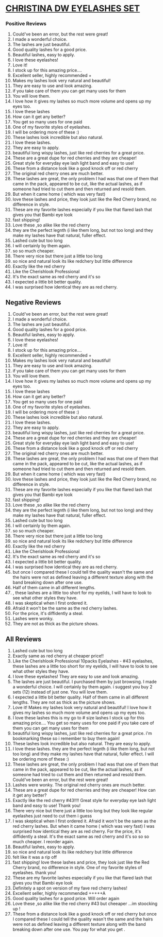 # [CHRISTINA DW EYELASHES SET](https://products.checkmycream.com/products/CHRISTINA-DW-EYELASHES-SET.html)

### Positive Reviews

<ol>
      <li>Could&#x27;ve been an error, but the rest were great!</li>
      <li>I made a wonderful choice.</li>
      <li>The lashes are just beautiful.</li>
      <li>Good quality lashes for a good price.</li>
      <li>Beautiful lashes, easy to apply.</li>
      <li>I love these eyelashes!</li>
      <li>Love it!</li>
      <li>I stock up for this amazing price....</li>
      <li>Excellent seller, highly recommended +</li>
      <li>Makes my lashes look very natural and beautiful!</li>
      <li>They are easy to use and look amazing.</li>
      <li>if you take care of them you can get many uses for them</li>
      <li>You will love them.</li>
      <li>I love how it gives my lashes so much more volume and opens up my eyes too.</li>
      <li>I love these lashes</li>
      <li>How can it get any better?</li>
      <li>You get so many uses for one paid</li>
      <li>One of my favorite styles of eyelashes.</li>
      <li>I will be ordering more of these :)</li>
      <li>These lashes look incredible but also natural.</li>
      <li>I love these lashes.</li>
      <li>They are easy to apply.</li>
      <li>beautiful long wispy lashes, just like red cherries for a great price.  </li>
      <li>These are a great dupe for red cherries and they are cheaper!</li>
      <li>Great style for everyday eye lash  light band and easy to use!</li>
      <li>These from a distance look like a good knock off or red cherry</li>
      <li>The original red cherry ones are much better.</li>
      <li>These lashes are great, the only problem I had was that one of them that came in the pack, appeared to be cut, like the actual lashes, as if someone had tried to cut them and then returned and resold them.</li>
      <li>But when it came home ( which was very fast)</li>
      <li>love these lashes and price, they look just like the Red Cherry brand, no difference in style.</li>
      <li>These are my favorite lashes especially if you like that flared lash that gives you that Bambi eye look</li>
      <li>fast shipping!</li>
      <li>Love these ,so alike like the red cherry</li>
      <li>they are the perfect legnth (i like them long, but not too long) and they make my lashes have that natural, fuller effect.</li>
      <li>Lashed cute but too long</li>
      <li>I will certainly by them again.</li>
      <li>so so much cheaper.</li>
      <li>There very nice but there just a little too long</li>
      <li>so nice and natural look its like redchery but little difference</li>
      <li>Exactly like the red cherry</li>
      <li>Like the  Cherishlook Professional</li>
      <li>It&#x27;s the exact same as red cherry and it&#x27;s so</li>
      <li>I expected a little bit better quality.</li>
      <li>I was surprised how identical they are as red cherry.</li>
</ol>


<h2>Negative Reviews</h2>
<ol>
<li> Could&#x27;ve been an error, but the rest were great!</li>
<li> I made a wonderful choice.</li>
<li> The lashes are just beautiful.</li>
<li> Good quality lashes for a good price.</li>
<li> Beautiful lashes, easy to apply.</li>
<li> I love these eyelashes!</li>
<li> Love it!</li>
<li> I stock up for this amazing price....</li>
<li> Excellent seller, highly recommended +</li>
<li> Makes my lashes look very natural and beautiful!</li>
<li> They are easy to use and look amazing.</li>
<li> if you take care of them you can get many uses for them</li>
<li> You will love them.</li>
<li> I love how it gives my lashes so much more volume and opens up my eyes too.</li>
<li> I love these lashes</li>
<li> How can it get any better?</li>
<li> You get so many uses for one paid</li>
<li> One of my favorite styles of eyelashes.</li>
<li> I will be ordering more of these :)</li>
<li> These lashes look incredible but also natural.</li>
<li> I love these lashes.</li>
<li> They are easy to apply.</li>
<li> beautiful long wispy lashes, just like red cherries for a great price.  </li>
<li> These are a great dupe for red cherries and they are cheaper!</li>
<li> Great style for everyday eye lash  light band and easy to use!</li>
<li> These from a distance look like a good knock off or red cherry</li>
<li> The original red cherry ones are much better.</li>
<li> These lashes are great, the only problem I had was that one of them that came in the pack, appeared to be cut, like the actual lashes, as if someone had tried to cut them and then returned and resold them.</li>
<li> But when it came home ( which was very fast)</li>
<li> love these lashes and price, they look just like the Red Cherry brand, no difference in style.</li>
<li> These are my favorite lashes especially if you like that flared lash that gives you that Bambi eye look</li>
<li> fast shipping!</li>
<li> Love these ,so alike like the red cherry</li>
<li> they are the perfect legnth (i like them long, but not too long) and they make my lashes have that natural, fuller effect.</li>
<li> Lashed cute but too long</li>
<li> I will certainly by them again.</li>
<li> so so much cheaper.</li>
<li> There very nice but there just a little too long</li>
<li> so nice and natural look its like redchery but little difference</li>
<li> Exactly like the red cherry</li>
<li> Like the  Cherishlook Professional</li>
<li> It&#x27;s the exact same as red cherry and it&#x27;s so</li>
<li> I expected a little bit better quality.</li>
<li> I was surprised how identical they are as red cherry.</li>
<li> but once I compared these I could tell the quality wasn&#x27;t the same and the hairs were not as defined leaving a different texture along with the band breaking down after one use.</li>
<li> Half of them came in all different lengths.</li>
<li> , these lashes are a little too short for my eyelids, I will have to look to see what other styles they have.</li>
<li> I was skeptical when I first ordered it.</li>
<li> Afraid it won&#x27;t be the same as the red cherry lashes.</li>
<li> For the price, it&#x27;s diffidently a steal.</li>
<li> Lashes were wonky.</li>
<li> They are not as thick as the picture shows.</li>
</ol>

<h2>All Reviews</h2>

<ol>
    <li> Lashed cute but too long</li>
    <li> Exactly same as red cherry at cheaper price!!</li>
    <li> Like the  Cherishlook Professional 10packs Eyelashes - #43 eyelashes, these lashes are a little too short for my eyelids, I will have to look to see what other styles they have.</li>
    <li> I love these eyelashes! They are easy to use and look amazing.</li>
    <li> The lashes are just beautiful. I purchased them by just browsing. I made a wonderful choice. I will certainly by them again. i suggest you buy 2 sets (12) instead of just one. You will love them.</li>
    <li> I expected a little bit better quality. Half of them came in all different lengths. They are not as thick as the picture shows.</li>
    <li> Love it! Makes my lashes look very natural and beautiful! I love how it gives my lashes so much more volume and opens up my eyes too.</li>
    <li> I love these lashes this is my go to # size lashes I stock up for this amazing price.... You get so many uses for one paid if you take care of them you can get many uses for them</li>
    <li> beautiful long wispy lashes, just like red cherries for a great price.  i&#x27;m bookmarking these so i remember to buy them again!</li>
    <li> These lashes look incredible but also natural. They are easy to apply.</li>
    <li> I love these lashes. they are the perfect legnth (i like them long, but not too long) and they make my lashes have that natural, fuller effect. I will be ordering more of these :)</li>
    <li> These lashes are great, the only problem I had was that one of them that came in the pack, appeared to be cut, like the actual lashes, as if someone had tried to cut them and then returned and resold them. Could&#x27;ve been an error, but the rest were great!</li>
    <li> Lashes were wonky. The original red cherry ones are much better.</li>
    <li> These are a great dupe for red cherries and they are cheaper! How can it get any better?</li>
    <li> Exactly like the red cherry #43!!!! Great style for everyday eye lash  light band and easy to use! Thank you!</li>
    <li> There very nice but there just a little too long but they look like regular eyelashes just need to cut them i guess</li>
    <li> I was skeptical when I first ordered it. Afraid it won&#x27;t be the same as the red cherry lashes. But when it came home ( which was very fast) I was surprised how identical they are as red cherry. For the price, it&#x27;s diffidently a steal. It&#x27;s the exact same as red cherry and it&#x27;s so so so much cheaper. I reorder again.</li>
    <li> Beautiful lashes, easy to apply.</li>
    <li> so nice and natural look its like redchery but little difference</li>
    <li> felt like it was a rip off</li>
    <li> fast shipping! love these lashes and price, they look just like the Red Cherry brand, no difference in style. One of my favorite styles of eyelashes. thank you!</li>
    <li> These are my favorite lashes especially if you like that flared lash that gives you that Bambi eye look</li>
    <li> Definitely a spot on version of my fave red cherry lashes!</li>
    <li> Excellent seller, highly recommended +++++A</li>
    <li> Good quality lashes for a good price. Will order again</li>
    <li> Love these ,so alike like the red cherry #43 but cheeaper ...im stoocking up !</li>
    <li> These from a distance look like a good knock off or red cherry but once I compared these I could tell the quality wasn&#x27;t the same and the hairs were not as defined leaving a different texture along with the band breaking down after one use. You pay for what you get .</li>
</ol>




